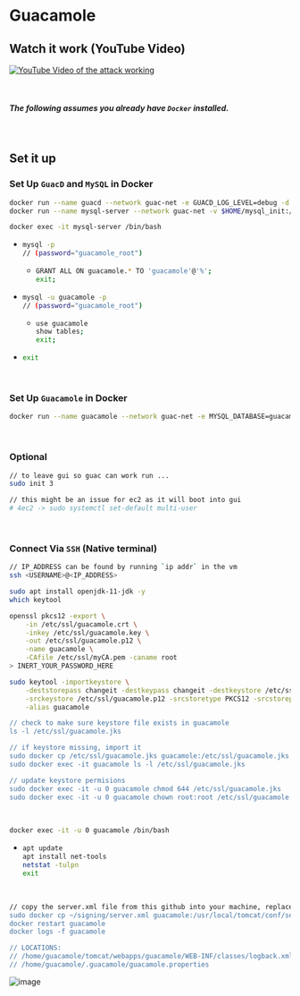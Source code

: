 # Guacamole

## Watch it work (YouTube Video)
[![YouTube Video of the attack working](https://img.youtube.com/vi/T32AdTxmNLg/0.jpg)](https://youtu.be/T32AdTxmNLg)

<br>

##### The following assumes you already have `Docker` installed.

<br>

## Set it up

### Set Up `GuacD` and `MySQL` in Docker
```bash
docker run --name guacd --network guac-net -e GUACD_LOG_LEVEL=debug -d guacamole/guacd
docker run --name mysql-server --network guac-net -v $HOME/mysql_init:/docker-entrypoint-initdb.d -v $HOME/mysql_data:/var/lib/mysql -e MYSQL_ROOT_PASSWORD=guacamole_root -e MYSQL_USER=guacamole -e MYSQL_PASSWORD=guacamole_password -d mysql:latest
```
```bash
docker exec -it mysql-server /bin/bash
```
* ```bash
  mysql -p
  // (password="guacamole_root")
  ```
    * ```bash
      GRANT ALL ON guacamole.* TO 'guacamole'@'%';
      exit;
      ```
* ```bash
  mysql -u guacamole -p
  // (password="guacamole_root")
  ```
    * ```bash
      use guacamole
      show tables;
      exit;
      ```
* ```bash
  exit
  ```

<br>

### Set Up `Guacamole` in Docker
```bash
docker run --name guacamole --network guac-net -e MYSQL_DATABASE=guacamole -e MYSQL_USER=guacamole -e GUACD_HOSTNAME=172.18.0.2 -e MYSQL_HOSTNAME=mysql-server -e MYSQL_PASSWORD=guacamole_password -e LOG_LEVEL=debug -d -p 443:8443 guacamole/guacamole
```

<br>

### Optional
```bash
// to leave gui so guac can work run ...
sudo init 3

// this might be an issue for ec2 as it will boot into gui
# 4ec2 -> sudo systemctl set-default multi-user
```

<br>

### Connect Via `SSH` (Native terminal)
```bash
// IP_ADDRESS can be found by running `ip addr` in the vm
ssh <USERNAME>@<IP_ADDRESS>
```

```bash
sudo apt install openjdk-11-jdk -y
which keytool

openssl pkcs12 -export \
    -in /etc/ssl/guacamole.crt \
    -inkey /etc/ssl/guacamole.key \
    -out /etc/ssl/guacamole.p12 \
    -name guacamole \
    -CAfile /etc/ssl/myCA.pem -caname root
> INERT_YOUR_PASSWORD_HERE

sudo keytool -importkeystore \
    -deststorepass changeit -destkeypass changeit -destkeystore /etc/ssl/guacamole.jks \
    -srckeystore /etc/ssl/guacamole.p12 -srcstoretype PKCS12 -srcstorepass <<INERT_YOUR_PASSWORD_HERE>> \
    -alias guacamole

// check to make sure keystore file exists in guacamole
ls -l /etc/ssl/guacamole.jks

// if keystore missing, import it
sudo docker cp /etc/ssl/guacamole.jks guacamole:/etc/ssl/guacamole.jks
sudo docker exec -it guacamole ls -l /etc/ssl/guacamole.jks

// update keystore permisions
sudo docker exec -it -u 0 guacamole chmod 644 /etc/ssl/guacamole.jks
sudo docker exec -it -u 0 guacamole chown root:root /etc/ssl/guacamole.jks
```

<br>

```bash
docker exec -it -u 0 guacamole /bin/bash
```
* ```bash
  apt update
  apt install net-tools
  netstat -tulpn
  exit
  ```

<br>

```bash
// copy the server.xml file from this github into your machine, replace "~/signing/server.xml" with it's location
sudo docker cp ~/signing/server.xml guacamole:/usr/local/tomcat/conf/server.xml
docker restart guacamole
docker logs -f guacamole

// LOCATIONS:
// /home/guacamole/tomcat/webapps/guacamole/WEB-INF/classes/logback.xml
// /home/guacamole/.guacamole/guacamole.properties
```





![image](https://github.com/user-attachments/assets/fa81fbad-f44e-40cf-9027-5d2ba4e4da59)
